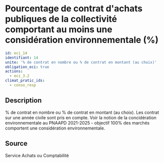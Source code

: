# Pourcentage de contrat d'achats publiques de la collectivité comportant au moins une considération environnementale (%)
```yaml
id: eci_14
identifiant: 14
unite: '% de contrat en nombre ou % de contrat en montant (au choix)'
obligation_eci: true
actions:
  - eci_3.2
climat_pratic_ids:
  - conso_resp
```
## Description
% de contrat en nombre ou % de contrat en montant (au choix). Les contrat sur une année civile sont pris en compte.
Voir la notion de la concidération environnementale au PNAAPD 2021-2025 - objectif 100% des marchés comportent une considération environnementale. 

## Source
Service Achats ou Comptabilité

